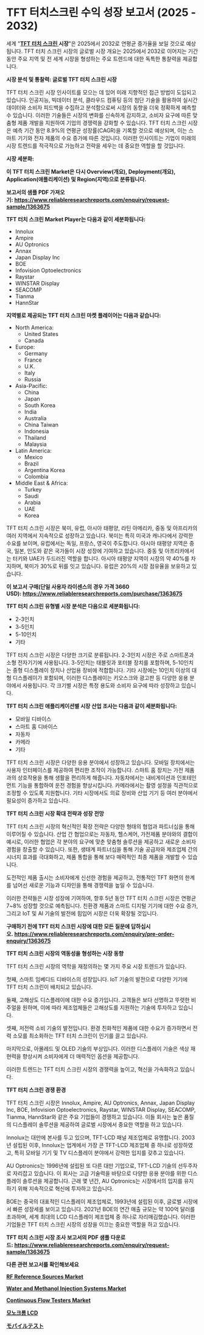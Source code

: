 <p><h1>TFT 터치스크린 수익 성장 보고서 (2025 - 2032)</h1></p><p>세계 "<strong><a href="https://www.reliableresearchreports.com/global-tft-touch-screen-market-r1363675?utm_campaign=105&utm_medium=8&utm_source=Github&utm_content=ia&utm_term=01032025&utm_id=tft-touch-screen">TFT 터치 스크린&nbsp;</a></strong><strong>시장</strong>"은 2025에서 2032로 연평균 증가율을 보일 것으로 예상됩니다. TFT 터치 스크린 시장의 글로벌 시장 개요는 2025에서 2032로 이어지는 기간 동안 주요 지역 및 전 세계 시장을 형성하는 주요 트렌드에 대한 독특한 통찰력을 제공합니다.</p>
<p><strong>시장 분석 및 통찰력: 글로벌 TFT 터치 스크린 시장</strong></p>
<p><p>TFT 터치 스크린 시장 인사이트를 모으는 데 있어 미래 지향적인 접근 방법이 도입되고 있습니다. 인공지능, 빅데이터 분석, 클라우드 컴퓨팅 등의 첨단 기술을 활용하여 실시간 데이터와 소비자 피드백을 수집하고 분석함으로써 시장의 동향을 더욱 정확하게 예측할 수 있습니다. 이러한 기술들은 시장의 변화를 신속하게 감지하고, 소비자 요구에 따른 맞춤형 제품 개발을 지원하여 기업의 경쟁력을 강화할 수 있습니다. TFT 터치 스크린 시장은 예측 기간 동안 8.9%의 연평균 성장률(CAGR)을 기록할 것으로 예상되며, 이는 스마트 기기와 전자 제품의 수요 증가에 따른 것입니다. 이러한 인사이트는 기업이 미래의 시장 트렌드를 적극적으로 가늠하고 전략을 세우는 데 중요한 역할을 할 것입니다.</p><a href="%7CAUTHORITHY_DOMAIN_URL%7C?utm_campaign=105&utm_medium=8&utm_source=Github&utm_content=ia&utm_term=01032025&utm_id=tft-touch-screen"></a></p>
<p><strong>시장 세분화:</strong></p>
<p><strong>이 TFT 터치 스크린 Market은 다시 Overview(개요), Deployment(개요), Application(애플리케이션) 및 Region(지역)으로 분류됩니다.</strong></p>
<p><strong>보고서의 샘플 PDF 가져오기:&nbsp;<a href="https://www.reliableresearchreports.com/enquiry/request-sample/1363675?utm_campaign=105&utm_medium=8&utm_source=Github&utm_content=ia&utm_term=01032025&utm_id=tft-touch-screen">https://www.reliableresearchreports.com/enquiry/request-sample/1363675</a></strong><strong></strong></p>
<p><strong>TFT 터치 스크린 Market Player는 다음과 같이 세분화됩니다:</strong></p>
<p><ul><li>Innolux</li><li>Ampire</li><li>AU Optronics</li><li>Annax</li><li>Japan Display Inc</li><li>BOE</li><li>Infovision Optoelectronics</li><li>Raystar</li><li>WINSTAR Display</li><li>SEACOMP</li><li>Tianma</li><li>HannStar</li></ul></p>
<p><strong>지역별로 제공되는 TFT 터치 스크린 마켓 플레이어는 다음과 같습니다:</strong></p>
<p><ul>
    <li>
        North America:
        <ul>
            <li>United States</li>
            <li>Canada</li>
        </ul>
    </li>
    <li>
        Europe:
        <ul>
            <li>Germany</li>
            <li>France</li>
            <li>U.K.</li>
            <li>Italy</li>
            <li>Russia</li>
        </ul>
    </li>
    <li>
        Asia-Pacific:
        <ul>
            <li>China</li>
            <li>Japan</li>
            <li>South Korea</li>
            <li>India</li>
            <li>Australia</li>
            <li>China Taiwan</li>
            <li>Indonesia</li>
            <li>Thailand</li>
            <li>Malaysia</li>
        </ul>
    </li>
    <li>
        Latin America:
        <ul>
            <li>Mexico</li>
            <li>Brazil</li>
            <li>Argentina Korea</li>
            <li>Colombia</li>
        </ul>
    </li>
    <li>
        Middle East & Africa:
        <ul>
            <li>Turkey</li>
            <li>Saudi</li>
            <li>Arabia</li>
            <li>UAE</li>
            <li>Korea</li>
        </ul>
    </li>
    </ul></p>
<p><p>TFT 터치 스크린 시장은 북미, 유럽, 아시아 태평양, 라틴 아메리카, 중동 및 아프리카의 여러 지역에서 지속적으로 성장하고 있습니다. 북미는 특히 미국과 캐나다에서 강력한 수요를 보이며, 유럽에서는 독일, 프랑스, 영국이 주도합니다. 아시아 태평양 지역은 중국, 일본, 인도와 같은 국가들이 시장 성장에 기여하고 있습니다. 중동 및 아프리카에서는 터키와 UAE가 두드러진 역할을 합니다. 아시아 태평양 지역이 시장의 약 40%를 차지하며, 북미가 30%로 뒤를 잇고 있습니다. 유럽은 20%의 시장 점유율을 보유하고 있습니다.</p></p>
<p><strong>이 보고서 구매(단일 사용자 라이센스의 경우 가격 3660 USD):&nbsp;<a href="https://www.reliableresearchreports.com/purchase/1363675?utm_campaign=105&utm_medium=8&utm_source=Github&utm_content=ia&utm_term=01032025&utm_id=tft-touch-screen">https://www.reliableresearchreports.com/purchase/1363675</a></strong></p>
<p><strong>TFT 터치 스크린 유형별 시장 분석은 다음으로 세분화됩니다:</strong></p>
<p><ul><li>2-3인치</li><li>3-5인치</li><li>5-10인치</li><li>기타</li></ul></p>
<p><p>TFT 터치 스크린 시장은 다양한 크기로 분류됩니다. 2-3인치 시장은 주로 스마트폰과 소형 전자기기에 사용됩니다. 3-5인치는 태블릿과 포터블 장치를 포함하며, 5-10인치는 중형 디스플레이 장치나 산업용 장비에 적합합니다. 기타 시장에는 10인치 이상의 대형 디스플레이가 포함되며, 이러한 디스플레이는 키오스크와 광고판 등 다양한 응용 분야에서 사용됩니다. 각 크기별 시장은 특정 용도와 소비자 요구에 따라 성장하고 있습니다.</p></p>
<p><strong>TFT 터치 스크린 애플리케이션별 시장 산업 조사는 다음과 같이 세분화됩니다:</strong></p>
<p><ul><li>모바일 디바이스</li><li>스마트 홈 디바이스</li><li>자동차</li><li>카메라</li><li>기타</li></ul></p>
<p><p>TFT 터치 스크린 시장은 다양한 응용 분야에서 성장하고 있습니다. 모바일 장치에서는 사용자 인터페이스를 제공하여 편리한 조작이 가능합니다. 스마트 홈 장치는 가전 제품과의 상호작용을 통해 생활을 편리하게 해줍니다. 자동차에서는 내비게이션과 인포테인먼트 기능을 통합하여 운전 경험을 향상시킵니다. 카메라에서는 촬영 설정을 직관적으로 조정할 수 있도록 지원합니다. 기타 시장에서도 의료 장비와 산업 기기 등 여러 분야에서 필요성이 증가하고 있습니다.</p></p>
<p><strong>TFT 터치 스크린 시장 확대 전략과 성장 전망</strong></p>
<p><p>TFT 터치 스크린 시장의 혁신적인 확장 전략은 다양한 형태의 협업과 파트너십을 통해 이루어질 수 있습니다. 산업 간 협업으로는 자동차, 헬스케어, 가전제품 분야와의 결합이 예시로, 이러한 협업은 각 분야의 요구에 맞춘 맞춤형 솔루션을 제공하고 새로운 소비자 경험을 창출할 수 있습니다. 또한, 생태계 파트너십을 통해 기술 공급자와 제조업체 간의 시너지 효과를 극대화하고, 제품 통합을 통해 보다 매력적인 최종 제품을 개발할 수 있습니다. </p><p>도전적인 제품 출시는 소비자에게 신선한 경험을 제공하고, 전통적인 TFT 화면의 한계를 넘어선 새로운 기능과 디자인을 통해 경쟁력을 높일 수 있습니다. </p><p>이러한 전략들은 시장 성장에 기여하여, 향후 5년 동안 TFT 터치 스크린 시장은 연평균 7~8% 성장할 것으로 예측됩니다. 친환경 제품과 스마트 디지털 기기에 대한 수요 증가, 그리고 IoT 및 AI 기술의 발전에 힘입어 시장은 더욱 확장될 것입니다.</p></p>
<p><strong>구매하기 전에 TFT 터치 스크린 시장에 대한 모든 질문에 답하십시오.&nbsp;<a href="https://www.reliableresearchreports.com/enquiry/pre-order-enquiry/1363675?utm_campaign=105&utm_medium=8&utm_source=Github&utm_content=ia&utm_term=01032025&utm_id=tft-touch-screen">https://www.reliableresearchreports.com/enquiry/pre-order-enquiry/1363675</a></strong><strong></strong></p>
<p><strong>TFT 터치 스크린 시장의 역동성을 형성하는 시장 동향</strong></p>
<p><p>TFT 터치 스크린 시장의 역학을 재정의하는 몇 가지 주요 시장 트렌드가 있습니다. </p><p>첫째, 스마트 임베디드 디바이스의 성장입니다. IoT 기술의 발전으로 다양한 기기에 TFT 터치 스크린이 배치되고 있습니다. </p><p>둘째, 고해상도 디스플레이에 대한 수요 증가입니다. 고객들은 보다 선명하고 뚜렷한 비주얼을 원하며, 이에 따라 제조업체들은 고해상도를 지원하는 기술에 투자하고 있습니다. </p><p>셋째, 저전력 소비 기술의 발전입니다. 환경 친화적인 제품에 대한 수요가 증가하면서 전력 소모를 최소화하는 TFT 터치 스크린이 인기를 끌고 있습니다. </p><p>마지막으로, 아몰레드 및 OLED 기술의 부상입니다. 이러한 디스플레이 기술은 색상 재현력을 향상시켜 소비자에게 더 매력적인 옵션을 제공합니다. </p><p>이러한 트렌드는 TFT 터치 스크린 시장의 경쟁력을 높이고, 혁신을 가속화하고 있습니다.</p></p>
<p><strong>TFT 터치 스크린 경쟁 환경</strong></p>
<p><p>TFT 터치 스크린 시장은 Innolux, Ampire, AU Optronics, Annax, Japan Display Inc, BOE, Infovision Optoelectronics, Raystar, WINSTAR Display, SEACOMP, Tianma, HannStar와 같은 주요 기업들이 경쟁하고 있습니다. 이들 회사는 높은 품질의 디스플레이 솔루션을 제공하여 글로벌 시장에서 중요한 역할을 하고 있습니다.</p><p>Innolux는 대만에 본사를 두고 있으며, TFT-LCD 패널 제조업체로 유명합니다. 2003년 설립된 이후, Innolux는 업계에서 가장 큰 TFT-LCD 제조업체 중 하나로 성장하였고, 특히 모바일 기기 및 TV 디스플레이 분야에서 강력한 입지를 갖추고 있습니다.</p><p>AU Optronics는 1996년에 설립된 또 다른 대만 기업으로, TFT-LCD 기술의 선두주자로 자리잡고 있습니다. 이 회사는 고급 기술력을 바탕으로 다양한 응용 분야를 위한 디스플레이 솔루션을 제공합니다. 근래 몇 년간, AU Optronics는 시장에서의 입지를 유지하기 위해 지속적으로 혁신에 투자하고 있습니다.</p><p>BOE는 중국의 대표적인 디스플레이 제조업체로, 1993년에 설립된 이후, 글로벌 시장에서 빠른 성장세를 보이고 있습니다. 2021년 BOE의 연간 매출 규모는 약 100억 달러를 초과하며, 세계 최대의 LCD 디스플레이 제조업체 중 하나로 자리매김했습니다. 이러한 기업들은 TFT 터치 스크린 시장의 성장을 이끄는 중요한 역할을 하고 있습니다.</p></p>
<p><strong>TFT 터치 스크린 시장 조사 보고서의 PDF 샘플 다운로드:&nbsp;<a href="https://www.reliableresearchreports.com/enquiry/request-sample/1363675?utm_campaign=105&utm_medium=8&utm_source=Github&utm_content=ia&utm_term=01032025&utm_id=tft-touch-screen">https://www.reliableresearchreports.com/enquiry/request-sample/1363675</a></strong></p>
<p><strong></strong></p>
<p><strong></strong></p>
<p><strong></strong></p>
<p><strong></strong></p>
<p><strong>다른 관련 보고서를 확인해보세요</strong></p>
<p><strong><p><a href="https://github.com/shamyzinniwl/Market-Research-Report-List-1/blob/main/rf-reference-sources-market.md?utm_campaign=105&utm_medium=8&utm_source=Github&utm_content=ia&utm_term=01032025&utm_id=tft-touch-screen">RF Reference Sources Market</a></p><p><a href="https://github.com/kalsirollija/Market-Research-Report-List-1/blob/main/water-and-methanol-injection-systems-market.md?utm_campaign=105&utm_medium=8&utm_source=Github&utm_content=ia&utm_term=01032025&utm_id=tft-touch-screen">Water and Methanol Injection Systems Market</a></p><p><a href="https://github.com/belhejmawoue/Market-Research-Report-List-1/blob/main/continuous-flow-testers-market.md?utm_campaign=105&utm_medium=8&utm_source=Github&utm_content=ia&utm_term=01032025&utm_id=tft-touch-screen">Continuous Flow Testers Market</a></p><p><a href="https://github.com/laholand/Market-Research-Report-List-7/blob/main/180291440693.md?utm_campaign=105&utm_medium=8&utm_source=Github&utm_content=ia&utm_term=01032025&utm_id=tft-touch-screen">모노크롬 LCD</a></p><p><a href="https://github.com/mohamedbakry57/Market-Research-Report-List-7/blob/main/581823740643.md?utm_campaign=105&utm_medium=8&utm_source=Github&utm_content=ia&utm_term=01032025&utm_id=tft-touch-screen">モバイルテスト</a></p></strong></p>